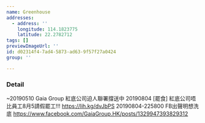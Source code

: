 ```yaml
---
name: Greenhouse
addresses:
  - address: ''
    longitude: 114.1823775
    latitude: 22.2782712
tags: []
previewImageUrl: ''
id: d02314f4-7ad4-5873-ad63-9f57f27a0424
group: ''

---
```

### Detail
~20190510
Gaia Group 紅底公司迫人聯署撐送中
20190804
[罷食] 紅底公司唔比員工8月5請假罷工!!!
https://lih.kg/dvJbPS
20190804-225800
FB出聲明想洗底
https://www.facebook.com/GaiaGroup.HK/posts/1329947393829312

